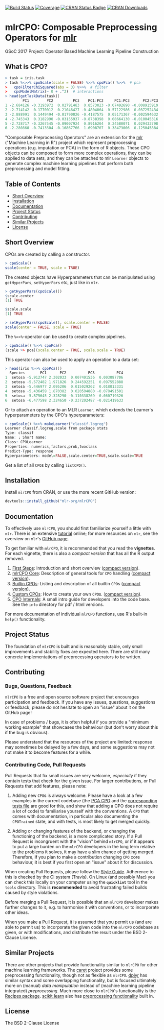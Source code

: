 [![Build Status](https://travis-ci.org/mlr-org/mlrCPO.svg?branch=master)](https://travis-ci.org/mlr-org/mlrCPO)
[![Coverage](https://codecov.io/github/mlr-org/mlrCPO/branch/master/graphs/badge.svg)](https://codecov.io/github/mlr-org/mlrCPO)
[![CRAN Status Badge](https://www.r-pkg.org/badges/version/mlrCPO)](https://CRAN.R-project.org/package=mlrCPO)
[![CRAN Downloads](https://cranlogs.r-pkg.org/badges/mlrCPO)](https://CRAN.R-project.org/package=mlrCPO)


# mlrCPO: Composable Preprocessing Operators for [mlr](https://github.com/mlr-org/mlr)

GSoC 2017 Project: Operator Based Machine Learning Pipeline Construction

## What is CPO?

```R
> task = iris.task
> task %<>>% cpoScale(scale = FALSE) %>>% cpoPca() %>>%  # pca
>   cpoFilterChiSquared(abs = 3) %>>%  # filter
>   cpoModelMatrix(~ 0 + .^2)  # interactions
> head(getTaskData(task))
        PC1        PC2         PC3    PC1:PC2     PC1:PC3      PC2:PC3 Species
1 -2.684126 -0.3193972  0.02791483  0.8573023 -0.07492690 -0.008915919  setosa
2 -2.714142  0.1770012  0.21046427 -0.4804064 -0.57122986  0.037252434  setosa
3 -2.888991  0.1449494 -0.01790026 -0.4187575  0.05171367 -0.002594632  setosa
4 -2.745343  0.3182990 -0.03155937 -0.8738398  0.08664130 -0.010045316  setosa
5 -2.728717 -0.3267545 -0.09007924  0.8916204  0.24580071  0.029433798  setosa
6 -2.280860 -0.7413304 -0.16867766  1.6908707  0.38473006  0.125045884  setosa
```

"Composable Preprocessing Operators" are an extension for the [mlr](https://github.com/mlr-org/mlr) ("Machine Learning in R") project which represent preprocessing operations (e.g. imputation or PCA) in the form of R objects. These CPO objects can be composed to form more complex operations, they can be applied to data sets, and they can be attached to mlr `Learner` objects to generate complex machine learning pipelines that perform both preprocessing and model fitting.

## Table of Contents

* [Short Overview](#short-overview)
* [Installation](#installation)
* [Documentation](#documentation)
* [Project Status](#project-status)
* [Contributing](#contributing)
* [Similar Projects](#similar-projects)
* [License](#license)

## Short Overview

CPOs are created by calling a constructor.
```R
> cpoScale()
scale(center = TRUE, scale = TRUE)
```

The created objects have Hyperparameters that can be manipulated using `getHyperPars`, `setHyperPars` etc, just like in `mlr`.
```R
> getHyperPars(cpoScale())
$scale.center
[1] TRUE

$scale.scale
[1] TRUE

> setHyperPars(cpoScale(), scale.center = FALSE)
scale(center = FALSE, scale = TRUE)
```

The `%>>%`-operator can be used to create complex pipelines.
```R
> cpoScale() %>>% cpoPca()
(scale >> pca)(scale.center = TRUE, scale.scale = TRUE)
```

This operator can also be used to apply an operation to a data set:
```R
> head(iris %>>% cpoPca())
  Species       PC1      PC2          PC3          PC4
1  setosa -5.912747 2.302033  0.007401536  0.003087706
2  setosa -5.572482 1.971826  0.244592251  0.097552888
3  setosa -5.446977 2.095206  0.015029262  0.018013331
4  setosa -5.436459 1.870382  0.020504880 -0.078491501
5  setosa -5.875645 2.328290 -0.110338269 -0.060719326
6  setosa -6.477598 2.324650 -0.237202487 -0.021419633
```

Or to attach an operation to an MLR `Learner`, which extends the Learner's hyperparameters by the CPO's hyperparameters:

```R
> cpoScale() %>>% makeLearner("classif.logreg")
Learner classif.logreg.scale from package stats
Type: classif
Name: ; Short name: 
Class: CPOLearner
Properties: numerics,factors,prob,twoclass
Predict-Type: response
Hyperparameters: model=FALSE,scale.center=TRUE,scale.scale=TRUE
```

Get a list of all `CPO`s by calling `listCPO()`.

## Installation

Install `mlrCPO` from CRAN, or use the more recent GitHub version:

```R
devtools::install_github("mlr-org/mlrCPO")
```

## Documentation

To effectively use `mlrCPO`, you should first familiarize yourself a little with `mlr`. There is an extensive [tutorial](https://mlr-org.github.io/mlr/) online; for more resources on `mlr`, see the overview on `mlr`'s [GitHub page](https://github.com/mlr-org/mlr).

To get familiar with `mlrCPO`, it is recommended that you read the **vignettes**. For each vignette, there is also a *compact version* that has all the R output removed.

1. [First Steps](https://rawgit.com/mlr-org/mlrCPO/master/inst/doc/a_1_getting_started.html): Introduction and short overview ([compact version](https://rawgit.com/mlr-org/mlrCPO/master/inst/doc/z_1_getting_started_terse.html)).
2. [mlrCPO Core](https://rawgit.com/mlr-org/mlrCPO/master/inst/doc/a_2_mlrCPO_core.html): Description of general tools for `CPO` handling ([compact version](https://rawgit.com/mlr-org/mlrCPO/master/inst/doc/z_2_mlrCPO_core_terse.html)).
3. [Builtin CPOs](https://rawgit.com/mlr-org/mlrCPO/master/inst/doc/a_3_all_CPOs.html): Listing and description of all builtin `CPO`s ([compact version](https://rawgit.com/mlr-org/mlrCPO/master/inst/doc/z_3_all_CPOs_terse.html)).
4. [Custom CPOs](https://rawgit.com/mlr-org/mlrCPO/master/inst/doc/a_4_custom_CPOs.html): How to create your own `CPO`s. ([compact version](https://rawgit.com/mlr-org/mlrCPO/master/inst/doc/z_4_custom_CPOs_terse.html)).
5. [CPO Internals](https://github.com/mlr-org/mlrCPO/blob/master/info/developers.md): A small intro guide for developers into the code base. See the `info` directory for pdf / html versions.

For more documentation of individual `mlrCPO` functions, use R's built-in `help()` functionality.

## Project Status

The foundation of `mlrCPO` is built and is reasonably stable, only small improvements and stability fixes are expected here. There are still many concrete implementations of preprocessing operators to be written.

## Contributing

### Bugs, Questions, Feedback

`mlrCPO` is a free and open source software project that encourages participation and feedback. If you have any issues, questions, suggestions or feedback, please do not hesitate to open an "issue" about it on the GitHub page!

In case of problems / bugs, it is often helpful if you provide a "minimum working example" that showcases the behaviour (but don't worry about this if the bug is obvious). 

Please understand that the resources of the project are limited: response may sometimes be delayed by a few days, and some suggestions may not not make it to become features for a while.

### Contributing Code, Pull Requests

Pull Requests that fix small issues are very welcome, *especially* if they contain tests that check for the given issue. For larger contributions, or Pull Requests that add features, please note:

1. Adding new `CPO`s is always welcome. Please have a look at a few examples in the current codebase (the [PCA CPO](https://github.com/mlr-org/mlrCPO/blob/master/R/CPO_pca.R) and the [corresponding tests file](https://github.com/mlr-org/mlrCPO/blob/master/tests/testthat/test_cpo_pca.R) are good for this, and show that adding a CPO does not require a lot of code) to familiarise yourself with the conventions. A `CPO` that comes with documentation, in particular also documenting the `CPOTrained` state, and with tests, is most likely to get merged quickly.

2. Adding or changing features of the backend, or changing the functioning of the backend, is a more complicated story. If a Pull Request is incongruent with the "vision" behind `mlrCPO`, or if it appears to put a large burden on the `mlrCPO` developers in the long term relative to the problems it solves, it may have a slim chance of getting merged. Therefore, if you plan to make a contribution changing `CPO` core behaviour, it is best if you first open an "issue" about it for discussion.

When creating Pull Requests, please follow the [Style Guide](https://github.com/rdatsci/PackagesInfo/wiki/R-Style-Guide). Adherence to this is checked by the CI system (Travis). On Linux (and possibly Mac) you can check this locally on your computer using the **`quicklint`** tool in the `tools` directory. This is **recommended** to avoid frustrating failed builds caused by style violations.

Before merging a Pull Request, it is possible that an `mlrCPO` developer makes further changes to it, e.g. to harmonise it with conventions, or to incorporate other ideas. 

When you make a Pull Request, it is assumed that you permit us (and are able to permit us) to incorporate the given code into the `mlrCPO` codebase as given, or with modifications, and distribute the result under the BSD 2-Clause License.

## Similar Projects

There are other projects that provide functionality similar to `mlrCPO` for other machine learning frameworks. The [caret](https://github.com/topepo/caret) project provides some preprocessing functionality, though not as flexible as `mlrCPO`. [dplyr](https://github.com/tidyverse/dplyr) has similar syntax and some overlapping functionality, but is focused ultimately more on (manual) *data manipulation* instead of (machine learning pipeline integrated) *preprocessing*. Much more close to `mlrCPO`'s functionality is the [Recipes package](https://topepo.github.io/recipes/). [scikit learn](http://scikit-learn.org/stable/) also has [preprocessing functionality](http://scikit-learn.org/stable/modules/preprocessing.html) built in.

## License

The BSD 2-Clause License
